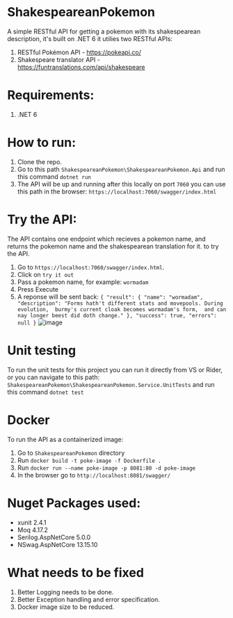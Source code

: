 # ShakespeareanPokemon
A simple RESTful API for getting a pokemon with its shakespearean description, it's built on .NET 6
it utilies two RESTful APIs:
1. RESTful Pokémon API - https://pokeapi.co/
2. Shakespeare translator API - https://funtranslations.com/api/shakespeare

# Requirements:
1. .NET 6

# How to run:
1. Clone the repo.
2. Go to this path `ShakespeareanPokemon\ShakespeareanPokemon.Api` and run this command `dotnet run`
3. The API will be up and running after this locally on port `7060` you can use this path in the browser: `https://localhost:7060/swagger/index.html`

# Try the API:
The API contains one endpoint which recieves a pokemon name, and returns the pokemon name and the shakespearean translation for it. to try the API.
1. Go to `https://localhost:7060/swagger/index.html`.
2. Click on `try it out`
3. Pass a pokemon name, for example: `wormadam`
4. Press Execute
5. A reponse will be sent back:
`{
  "result": {
    "name": "wormadam",
    "description": "Forms hath't different stats and movepools. During evolution,  burmy's current cloak becomes wormadam's form,  and can nay longer beest did doth change."
  },
  "success": true,
  "errors": null
}`
![image](https://user-images.githubusercontent.com/11810466/158057208-8e2edd45-78b0-4555-9289-982dff0199f6.png)

# Unit testing
To run the unit tests for this project you can run it directly from VS or Rider, or you can navigate to this path: `ShakespeareanPokemon\ShakespeareanPokemon.Service.UnitTests` and run this command `dotnet test`

# Docker
To run the API as a containerized image:
1. Go to `ShakespeareanPokemon` directory
2. Run `docker build -t poke-image -f Dockerfile .`
3. Run `docker run --name poke-image -p 8081:80 -d poke-image`
4. In the browser go to `http://localhost:8081/swagger/`

# Nuget Packages used:
* xunit 2.4.1
* Moq 4.17.2
* Serilog.AspNetCore 5.0.0
* NSwag.AspNetCore 13.15.10

# What needs to be fixed
1. Better Logging needs to be done.
2. Better Exception handling and error specification.
3. Docker image size to be reduced.

